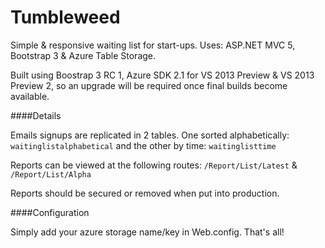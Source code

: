 Tumbleweed
==========

Simple & responsive waiting list for start-ups. Uses: ASP.NET MVC 5, Bootstrap 3 & Azure Table Storage.

Built using Boostrap 3 RC 1, Azure SDK 2.1 for VS 2013 Preview & VS 2013 Preview 2, so an upgrade will be required once final builds become available. 

####Details

Emails signups are replicated in 2 tables. One sorted alphabetically: `waitinglistalphabetical` and the other by time: `waitinglisttime`


Reports can be viewed at the following routes: `/Report/List/Latest` & `/Report/List/Alpha`

Reports should be secured or removed when put into production.


####Configuration

Simply add your azure storage name/key in Web.config. That's all!
